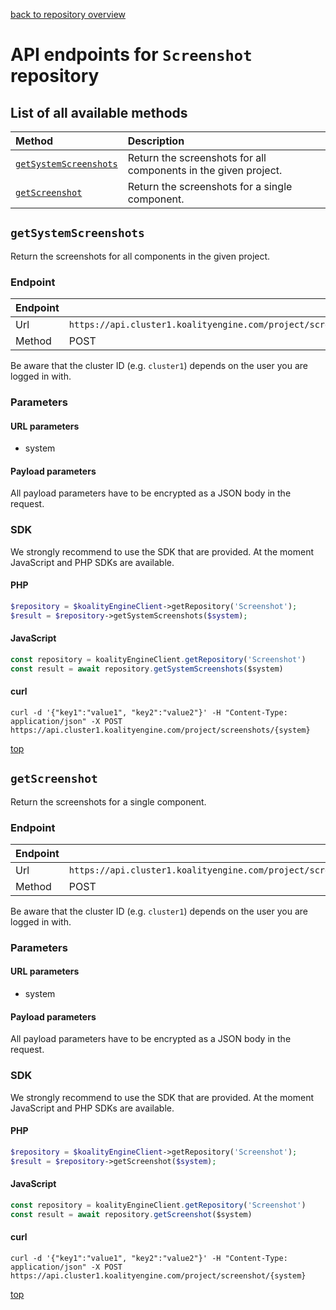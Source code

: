 [back to repository overview](../RepositoryOverviews.md)
# API endpoints for `Screenshot` repository

## List of all available methods

| Method                                        | Description                                                            |
|:----------------------------------------------|:-----------------------------------------------------------------------|
| [`getSystemScreenshots`](#getsystemscreenshots) | Return the screenshots for all components in the given project. |
| [`getScreenshot`](#getscreenshot) | Return the screenshots for a single component. |


## `getSystemScreenshots`

Return the screenshots for all components in the given project.

### Endpoint
| Endpoint |                                                                       |
|:---------|:----------------------------------------------------------------------|
| Url      | ```https://api.cluster1.koalityengine.com/project/screenshots/{system}```|
| Method   | POST                                      |

Be aware that the cluster ID (e.g. `cluster1`) depends on the user you are logged in with.

### Parameters

#### URL parameters
 - system

#### Payload parameters

All payload parameters have to be encrypted as a JSON body in the request.


### SDK

We strongly recommend to use the SDK that are provided. At the moment JavaScript and PHP SDKs are available.

#### PHP
```php
$repository = $koalityEngineClient->getRepository('Screenshot');
$result = $repository->getSystemScreenshots($system);
```

#### JavaScript

```javascript
const repository = koalityEngineClient.getRepository('Screenshot')
const result = await repository.getSystemScreenshots($system)
```

#### curl

```shell
curl -d '{"key1":"value1", "key2":"value2"}' -H "Content-Type: application/json" -X POST https://api.cluster1.koalityengine.com/project/screenshots/{system}
```

[top](#list-of-all-available-methods)


## `getScreenshot`

Return the screenshots for a single component.

### Endpoint
| Endpoint |                                                                       |
|:---------|:----------------------------------------------------------------------|
| Url      | ```https://api.cluster1.koalityengine.com/project/screenshot/{system}```|
| Method   | POST                                      |

Be aware that the cluster ID (e.g. `cluster1`) depends on the user you are logged in with.

### Parameters

#### URL parameters
 - system

#### Payload parameters

All payload parameters have to be encrypted as a JSON body in the request.


### SDK

We strongly recommend to use the SDK that are provided. At the moment JavaScript and PHP SDKs are available.

#### PHP
```php
$repository = $koalityEngineClient->getRepository('Screenshot');
$result = $repository->getScreenshot($system);
```

#### JavaScript

```javascript
const repository = koalityEngineClient.getRepository('Screenshot')
const result = await repository.getScreenshot($system)
```

#### curl

```shell
curl -d '{"key1":"value1", "key2":"value2"}' -H "Content-Type: application/json" -X POST https://api.cluster1.koalityengine.com/project/screenshot/{system}
```

[top](#list-of-all-available-methods)

